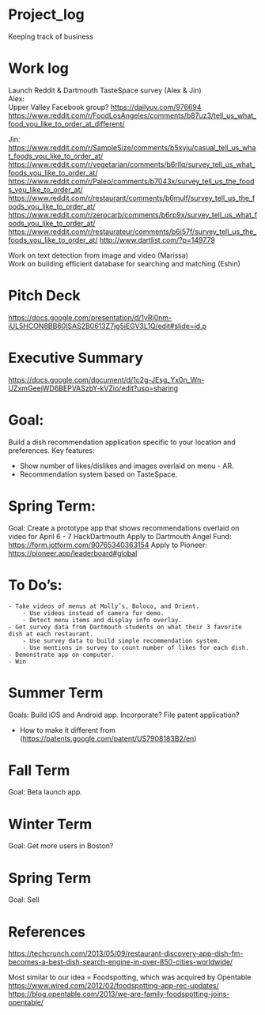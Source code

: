 # Project_log
Keeping track of business

# Work log
Launch Reddit & Dartmouth TasteSpace survey (Alex & Jin)   
Alex:  
Upper Valley Facebook group?
https://dailyuv.com/976694
https://www.reddit.com/r/FoodLosAngeles/comments/b87uz3/tell_us_what_food_you_like_to_order_at_different/

Jin:  
https://www.reddit.com/r/SampleSize/comments/b5xyju/casual_tell_us_what_foods_you_like_to_order_at/
https://www.reddit.com/r/vegetarian/comments/b6rllq/survey_tell_us_what_foods_you_like_to_order_at/
https://www.reddit.com/r/Paleo/comments/b7043x/survey_tell_us_the_foods_you_like_to_order_at/
https://www.reddit.com/r/restaurant/comments/b6mulf/survey_tell_us_the_foods_you_like_to_order_at/
https://www.reddit.com/r/zerocarb/comments/b6rp9x/survey_tell_us_what_foods_you_like_to_order_at/
https://www.reddit.com/r/restaurateur/comments/b6i57f/survey_tell_us_the_foods_you_like_to_order_at/
http://www.dartlist.com/?p=149779

Work on text detection from image and video (Marissa)   
Work on building efficient database for searching and matching (Eshin)

# Pitch Deck
https://docs.google.com/presentation/d/1yRj0nm-iUL5HCON8BB60lSAS2B0613Z7jg5iEGV3L1Q/edit#slide=id.p

# Executive Summary
https://docs.google.com/document/d/1c2g-JEsg_Yx0n_Wn-UZxmGeejWD6BEPVASzbY-kVZio/edit?usp=sharing

# Goal:  
Build a dish recommendation application specific to your location and preferences. 
Key features: 
- Show number of likes/dislikes and images overlaid on menu - AR.  
- Recommendation system based on TasteSpace. 

# Spring Term:
Goal:
Create a prototype app that shows recommendations overlaid on video for April 6 - 7 HackDartmouth 
Apply to Dartmouth Angel Fund: https://form.jotform.com/90765340363154
Apply to Pioneer: https://pioneer.app/leaderboard#global

# To Do’s: 
	- Take videos of menus at Molly’s, Boloco, and Orient.
		- Use videos instead of camera for demo. 
		- Detect menu items and display info overlay. 
	- Get survey data from Dartmouth students on what their 3 favorite dish at each restaurant. 
		- Use survey data to build simple recommendation system. 
		- Use mentions in survey to count number of likes for each dish. 
	- Demonstrate app on computer. 
	- Win

# Summer Term 
Goals: 
Build iOS and Android app. 
Incorporate? 
File patent application? 
- How to make it different from (https://patents.google.com/patent/US7908183B2/en)

# Fall Term 
Goal: 
Beta launch app. 

# Winter Term 
Goal:
Get more users in Boston?

# Spring Term
Goal: 
Sell 


# References
https://techcrunch.com/2013/05/09/restaurant-discovery-app-dish-fm-becomes-a-best-dish-search-engine-in-over-850-cities-worldwide/

Most similar to our idea = Foodspotting, which was acquired by Opentable
https://www.wired.com/2012/02/foodspotting-app-rec-updates/
https://blog.opentable.com/2013/we-are-family-foodspotting-joins-opentable/


